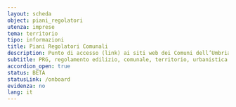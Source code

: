 ```yaml
---
layout: scheda
object: piani_regolatori
utenza: imprese
tema: territorio
tipo: informazioni
title: Piani Regolatori Comunali
description: Punto di accesso (link) ai siti web dei Comuni dell’Umbria dove sono pubblicate le risorse dei PRG e Regolamento Edilizio
subtitle: PRG, regolamento edilizio, comunale, territorio, urbanistica
accordion_open: true
status: BETA
statusLink: /onboard
evidenza: no
lang: it
---
```

